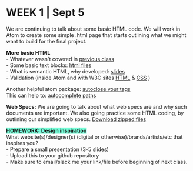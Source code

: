 <h1>WEEK 1 | Sept 5 </h1>
<p>We are continuing to talk about some basic HTML code. We will work in Atom to create some simple .html page that starts outlining what we might want to build for the final project.</p>

<p><strong>More basic HTML</strong><br>
- Whatever wasn't covered in <a href="../W1_Sept3">previous class</a> <br>
- Some basic text blocks: <a href="https://github.com/miraalibek/NYU_IDM_IntroToWeb/tree/master/W1_Sept5/code">html files</a><br>
- What is semantic HTML, why developed: <a href="IntrotoWeb_W1B_SemanticHTML.pdf">slides</a><br>
- Validation (inside Atom and with W3C sites <a href="https://validator.w3.org/#validate_by_upload">HTML</a> & <a href="https://jigsaw.w3.org/css-validator/#validate_by_upload">CSS</a> ) <br></p>
<p>Another helpful atom package: <a href="https://atom.io/packages/autoclose-html">autoclose your tags</a><br>
This can help to: <a href="https://atom.io/packages/autocomplete-paths">autocomplete paths</a></p>

<p><strong>Web Specs:</strong> We are going to talk about what web specs are and why such documents are important. We also going practice some HTML coding, by outlining our simplified web specs. <a href="code.zip">Download zipped files</a></p>

<p><strong><span style="background-color: #75ffd8;">HOMEWORK: Design inspiration<span> </strong><br>
What website(s)/designer(s) (digital or otherwise)/brands/artists/etc that inspires you? <br>
- Prepare a small presentation (3-5 slides)<br>
- Upload this to your github repository<br>
- Make sure to email/slack me your link/file before beginning of next class.
</p>
